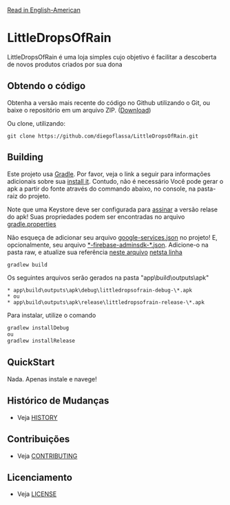[Read in English-American](README.md)
# LittleDropsOfRain

LittleDropsOfRain é uma loja simples cujo objetivo é facilitar a descoberta de novos produtos criados por sua dona


## Obtendo o código

Obtenha a versão mais recente do código no Github utilizando o Git, ou baixe o repositório em um arquivo ZIP.
([Download](https://github.com/diegoflassa/LittleDropsOfRain/archive/master.zip))

Ou clone, utilizando:

    git clone https://github.com/diegoflassa/LittleDropsOfRain.git


## Building

Este projeto usa [Gradle](https://gradle.org/). Por favor, veja o link a seguir para informações adicionais sobre sua [install it](https://gradle.org/install/). Contudo, não é necessário
Você pode gerar o apk a partir do fonte através do commando abaixo, no console, na pasta-raiz do projeto.

Note que uma Keystore deve ser configurada para [assinar](https://developer.android.com/studio/publish/app-signing) a versão relase do apk!
Suas propriedades podem ser encontradas no arquivo [gradle.properties](https://github.com/diegoflassa/LittleDropsOfRain/blob/master/gradle.properties)

Não esqueça de adicionar seu arquivo [google-services.json](https://support.google.com/firebase/answer/7015592?hl=en) no projeto!
E, opcionalmente, seu arquivo [\*-firebase-adminsdk-\*.json](https://firebase.google.com/docs/admin/setup). Adicione-o na pasta raw,
e atualize sua referência [neste arquivo](https://github.com/diegoflassa/LittleDropsOfRain/blob/master/app/src/main/java/app/web/diegoflassa_site/littledropsofrain/ui/topic/SendTopicMessageFragment.kt)
[netsta linha](https://github.com/diegoflassa/LittleDropsOfRain/blob/9f5775af7e0b896f4d22142bc94fb0c7b6ea169d/app/src/main/java/app/web/diegoflassa_site/littledropsofrain/ui/topic/SendTopicMessageFragment.kt#L349)


```gradle
gradlew build
```
Os seguintes arquivos serão gerados na pasta "app\build\outputs\apk"

```
* app\build\outputs\apk\debug\littledropsofrain-debug-\*.apk
* ou
* app\build\outputs\apk\release\littledropsofrain-release-\*.apk
```

Para instalar, utilize o comando

```gradle
gradlew installDebug
ou
gradlew installRelease
```

## QuickStart

Nada. Apenas instale e navege!


## Histórico de Mudanças

* Veja [HISTORY](HISTORY.ptBR.md)


## Contribuições

* Veja [CONTRIBUTING](CONTRIBUTING.ptBR.md)


## Licenciamento

* Veja [LICENSE](LICENSE)